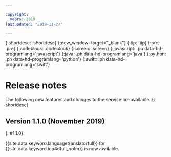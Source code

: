 ```yaml
---

copyright:
  years: 2019
lastupdated: "2019-11-27"

---
```


{:shortdesc: .shortdesc}
{:new_window: target="_blank"}
{:tip: .tip}
{:pre: .pre}
{:codeblock: .codeblock}
{:screen: .screen}
{:javascript: .ph data-hd-programlang='javascript'}
{:java: .ph data-hd-programlang='java'}
{:python: .ph data-hd-programlang='python'}
{:swift: .ph data-hd-programlang='swift'}

# Release notes

The following new features and changes to the service are available.
{: shortdesc}

## Version 1.1.0 (November 2019)
{: #1.1.0}

{{site.data.keyword.languagetranslatorfull}} for {{site.data.keyword.icp4dfull_notm}} is now available.





